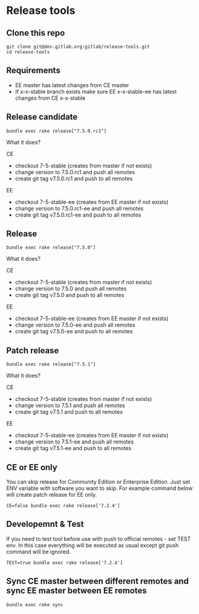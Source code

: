 # Release tools

## Clone this repo

    git clone git@dev.gitlab.org:gitlab/release-tools.git
    cd release-tools

## Requirements

* EE master has latest changes from CE master
* If x-x-stable branch exists make sure EE x-x-stable-ee has latest changes from CE x-x-stable 

## Release candidate

    bundle exec rake release["7.5.0.rc1"]


What it does?

CE

* checkout 7-5-stable (creates from master if not exists)
* change version to 7.5.0.rc1 and push all remotes
* create git tag v7.5.0.rc1 and push to all remotes

EE

* checkout 7-5-stable-ee (creates from EE master if not exists)
* change version to 7.5.0.rc1-ee and push all remotes
* create git tag v7.5.0.rc1-ee and push to all remotes

## Release

    bundle exec rake release["7.5.0"]

What it does?

CE

* checkout 7-5-stable (creates from master if not exists)
* change version to 7.5.0 and push all remotes
* create git tag v7.5.0 and push to all remotes

EE

* checkout 7-5-stable-ee (creates from EE master if not exists)
* change version to 7.5.0-ee and push all remotes
* create git tag v7.5.0-ee and push to all remotes

## Patch release

    bundle exec rake release["7.5.1"]


What it does?

CE

* checkout 7-5-stable (creates from master if not exists)
* change version to 7.5.1 and push all remotes
* create git tag v7.5.1 and push to all remotes

EE

* checkout 7-5-stable-ee (creates from EE master if not exists)
* change version to 7.5.1-ee and push all remotes
* create git tag v7.5.1-ee and push to all remotes


## CE or EE only

You can skip release for Community Edition or Enterprise Edition. 
Just set ENV variable with software you want to skip. For example command 
below will create patch release for EE only.

    CE=false bundle exec rake release['7.2.4']


## Developemnt & Test

If you need to test tool before use with push to official remotes - set TEST env. 
In this case everything will be executed as usual except git push command will be ignored. 


    TEST=true bundle exec rake release['7.2.4']


## Sync CE master between different remotes and sync EE master between EE remotes

 
    bundle exec rake sync
